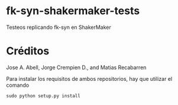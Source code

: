 # fk-syn-shakermaker-tests
Testeos replicando fk-syn en ShakerMaker

# Créditos
Jose A. Abell, Jorge Crempien D., and Matias Recabarren

Para instalar los requisitos de ambos repositorios, hay que utilizar el comando 

```sudo python setup.py install```